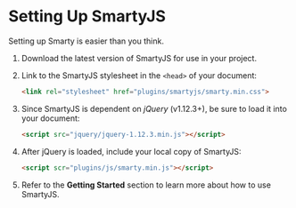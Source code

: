 # Setting Up SmartyJS

Setting up Smarty is easier than you think.


1. Download the latest version of SmartyJS for use in your project.

2. Link to the SmartyJS stylesheet in the `<head>` of your document:

    ```html
    <link rel="stylesheet" href="plugins/smartyjs/smarty.min.css">
    ```

3. Since SmartyJS is dependent on *jQuery* (v1.12.3+), be sure to load it into your document:

    ```html
    <script src="jquery/jquery-1.12.3.min.js"></script>
    ```

4. After jQuery is loaded, include your local copy of SmartyJS:

    ```html
    <script scr="plugins/js/smarty.min.js"></script>
    ```

5. Refer to the **Getting Started** section to learn more about how to use SmartyJS.